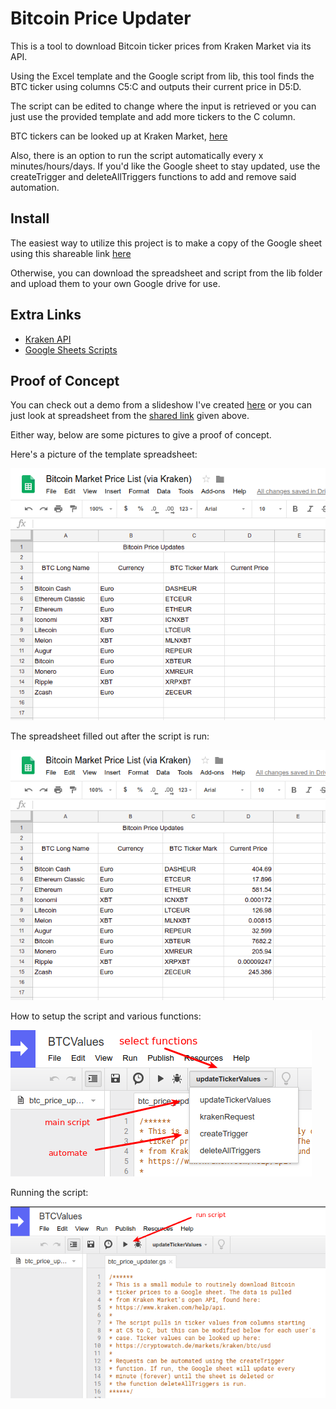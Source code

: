 # Bitcoin Price Updater

This is a tool to download Bitcoin ticker prices from Kraken Market via its API.

Using the Excel template and the Google script from lib, this tool finds the BTC
ticker using columns C5:C and outputs their current price in D5:D.

The script can be edited to change where the input is retrieved or you can just use
the provided template and add more tickers to the C column.

BTC tickers can be looked up at Kraken Market, [here](https://cryptowatch.de/markets/kraken/btc/usd)

Also, there is an option to run the script automatically every x minutes/hours/days. If
you'd like the Google sheet to stay updated, use the createTrigger and deleteAllTriggers
functions to add and remove said automation.

## Install

The easiest way to utilize this project is to make a copy of the Google sheet using this
shareable link [here](https://docs.google.com/spreadsheets/d/1aGEiwC4Xu0AjfJZHydHrtq9XWuXme05gdUNUNnr5Wxw/edit?usp=sharing)

Otherwise, you can download the spreadsheet and script from the lib folder and upload them to your
own Google drive for use.

## Extra Links

- [Kraken API](https://www.kraken.com/help/api)
- [Google Sheets Scripts](https://developers.google.com/apps-script/guides/sheets)

## Proof of Concept

You can check out a demo from a slideshow I've created [here](https://github.com/kelmore5/bitcoin-price-updater/blob/master/demo/Google%20BTC%20Ticker%20Demo.pptx)
or you can just look at spreadsheet from the [shared link](https://docs.google.com/spreadsheets/d/1aGEiwC4Xu0AjfJZHydHrtq9XWuXme05gdUNUNnr5Wxw/edit?usp=sharing) given above.

Either way, below are some pictures to give a proof of concept.

Here's a picture of the template spreadsheet:

![Template Spreadsheet](/demo/spreadsheet_template.png "Template Spreadsheet")

The spreadsheet filled out after the script is run:

![Filled Spreadsheet](/demo/spreadsheet_filled.png "Filled Spreadsheet")

How to setup the script and various functions:

![Script Demo](/demo/google_script.png "Script Demo")

Running the script:

![Run the Script](/demo/google_script_run.png "Run the Script")


